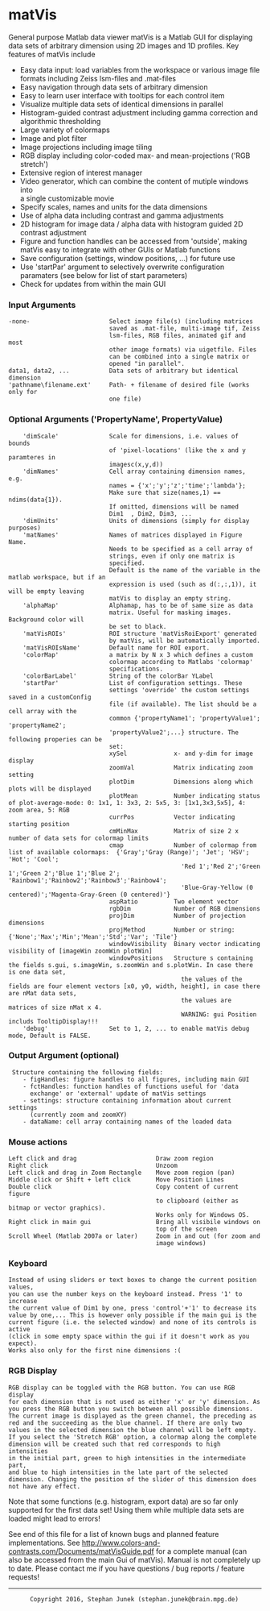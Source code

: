# matVis
General purpose Matlab data viewer 
 matVis is a Matlab GUI for displaying data sets of arbitrary dimension using 2D images and 
  1D profiles. Key features of matVis include
  - Easy data input: load variables from the workspace or various image file
    formats including Zeiss lsm-files and .mat-files
  - Easy navigation through data sets of arbitrary dimension
  - Easy to learn user interface with tooltips for each control item
  - Visualize multiple data sets of identical dimensions in parallel
  - Histogram-guided contrast adjustment including gamma correction and
    algorithmic thresholding
  - Large variety of colormaps
  - Image and plot filter
  - Image projections including image tiling
  - RGB display including color-coded max- and mean-projections ('RGB
    stretch')
  - Extensive region of interest manager
  - Video generator, which can combine the content of mutiple windows into  
    a single customizable movie
  - Specify scales, names and units for the data dimensions
  - Use of alpha data including contrast and gamma adjustments
  - 2D histogram for image data / alpha data with histogram guided 2D 
    contrast adjustment
  - Figure and function handles can be accessed from 'outside', making
    matVis easy to integrate with other GUIs or Matlab functions
  - Save configuration (settings, window positions, ...) for future use
  - Use 'startPar' argument to selectively overwrite configuration
    paramaters (see below for list of start parameters)
  - Check for updates from within the main GUI
 
### Input Arguments
    -none-                      Select image file(s) (including matrices 
                                saved as .mat-file, multi-image tif, Zeiss 
                                lsm-files, RGB files, animated gif and most 
                                other image formats) via uigetfile. Files 
                                can be combined into a single matrix or 
                                opened "in parallel".
    data1, data2, ...           Data sets of arbitrary but identical dimension
    'pathname\filename.ext'     Path- + filename of desired file (works only for
                                one file)
 
### Optional Arguments ('PropertyName', PropertyValue)
        'dimScale'              Scale for dimensions, i.e. values of bounds
                                of 'pixel-locations' (like the x and y paramteres in
                                imagesc(x,y,d))
        'dimNames'              Cell array containing dimension names, e.g.
                                names = {'x';'y';'z';'time';'lambda'};
                                Make sure that size(names,1) == ndims(data{1}).
                                If omitted, dimensions will be named
                                Dim1  , Dim2, Dim3, ...
        'dimUnits'              Units of dimensions (simply for display purposes)
        'matNames'              Names of matrices displayed in Figure Name.
                                Needs to be specified as a cell array of
                                strings, even if only one matrix is
                                specified.
                                Default is the name of the variable in the matlab workspace, but if an
                                expression is used (such as d(:,:,1)), it will be empty leaving
                                matVis to display an empty string.
        'alphaMap'              Alphamap, has to be of same size as data
                                matrix. Useful for masking images. Background color will
                                be set to black.
        'matVisROIs'            ROI structure 'matVisRoiExport' generated
                                by matVis, will be automatically imported.
        'matVisROIsName'        Default name for ROI export.
        'colorMap'              a matrix by N x 3 which defines a custom
                                colormap according to Matlabs 'colormap'
                                specifications.
        'colorBarLabel'         String of the colorBar YLabel
        'startPar'              List of configuration settings. These
                                settings 'override' the custom settings saved in a customConfig
                                file (if available). The list should be a cell array with the
                                common {'propertyName1'; 'propertyValue1'; 'propertyName2';
                                'propertyValue2';...} structure. The following properies can be
                                set:
                                xySel             x- and y-dim for image display
                                zoomVal           Matrix indicating zoom setting
                                plotDim           Dimensions along which plots will be displayed
                                plotMean          Number indicating status of plot-average-mode: 0: 1x1, 1: 3x3, 2: 5x5, 3: [1x1,3x3,5x5], 4: zoom area, 5: RGB
                                currPos           Vector indicating starting position
                                cmMinMax          Matrix of size 2 x number of data sets for colormap limits
                                cmap              Number of colormap from list of available colormaps:  {'Gray';'Gray (Range)'; 'Jet'; 'HSV'; 'Hot'; 'Cool';
                                                    'Red 1';'Red 2';'Green 1';'Green 2';'Blue 1';'Blue 2'; 'Rainbow1';'Rainbow2';'Rainbow3';'Rainbow4';
                                                    'Blue-Gray-Yellow (0 centered)';'Magenta-Gray-Green (0 centered)'}
                                aspRatio          Two element vector
                                rgbDim            Number of RGB dimensions
                                projDim           Number of projection dimensions
                                projMethod        Number or string: {'None';'Max';'Min';'Mean';'Std';'Var'; 'Tile'}
                                windowVisibility  Binary vector indicating visibility of [imageWin zoomWin plotWin]
                                windowPositions   Structure s containing the fields s.gui, s.imageWin, s.zoomWin and s.plotWin. In case there is one data set, 
                                                    the values of the fields are four element vectors [x0, y0, width, height], in case there are nMat data sets, 
                                                    the values are matrices of size nMat x 4.
                                                    WARNING: gui Position includs TooltipDisplay!!!
        'debug'                 Set to 1, 2, ... to enable matVis debug mode, Default is FALSE.  
 
### Output Argument (optional)
     Structure containing the following fields:
        - figHandles: figure handles to all figures, including main GUI
        - fctHandles: function handles of functions useful for 'data
          exchange' or 'external' update of matVis settings
        - settings: structure containing information about current settings
          (currently zoom and zoomXY)
        - dataName: cell array containing names of the loaded data
 
### Mouse actions
    Left click and drag                      Draw zoom region
    Right click                              Unzoom
    Left click and drag in Zoom Rectangle    Move zoom region (pan)
    Middle click or Shift + left click       Move Position Lines
    Double click                             Copy content of current figure
                                             to clipboard (either as bitmap or vector graphics).
                                             Works only for Windows OS.
    Right click in main gui                  Bring all visibile windows on
                                             top of the screen
    Scroll Wheel (Matlab 2007a or later)     Zoom in and out (for zoom and
                                             image windows)
 
### Keyboard
    Instead of using sliders or text boxes to change the current position values,
    you can use the number keys on the keyboard instead. Press '1' to increase
    the current value of Dim1 by one, press 'control'+'1' to decrease its
    value by one,... This is however only possible if the main gui is the
    current figure (i.e. the selected window) and none of its controls is active
    (click in some empty space within the gui if it doesn't work as you
    expect).
    Works also only for the first nine dimensions :(
 
### RGB Display
    RGB display can be toggled with the RGB button. You can use RGB display
    for each dimension that is not used as either 'x' or 'y' dimension. As
    you press the RGB button you switch between all possible dimensions.
    The current image is displayed as the green channel, the preceding as
    red and the succeeding as the blue channel. If there are only two
    values in the selected dimension the blue channel will be left empty.
    If you select the 'Stretch RGB' option, a colormap along the complete
    dimension will be created such that red corresponds to high intensities
    in the initial part, green to high intensities in the intermediate part,
    and blue to high intensities in the late part of the selected
    dimension. Changing the position of the slider of this dimension does
    not have any effect.
 
  Note that some functions (e.g. histogram, export data) are so
  far only supported for the first data set! Using them while multiple data
  sets are loaded might lead to errors!
 
  See end of this file for a list of known bugs and planned feature
  implementations.
  See http://www.colors-and-contrasts.com/Documents/matVisGuide.pdf for a
  complete manual (can also be accessed from the main Gui of matVis).
  Manual is not completely up to date. Please contact me if you have 
  questions / bug reports / feature requests!
 
 **************************************************************************
          Copyright 2016, Stephan Junek (stephan.junek@brain.mpg.de)
